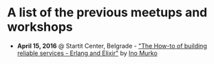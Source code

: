 # A list of the previous meetups and workshops

- **April 15, 2016** @ Startit Center, Belgrade - ["The How-to of building reliable services - Erlang and Elixir"](https://www.meetup.com/Babel-Fish-meetup/events/230220716/) by [Ino Murko](https://twitter.com/ino_murko)

